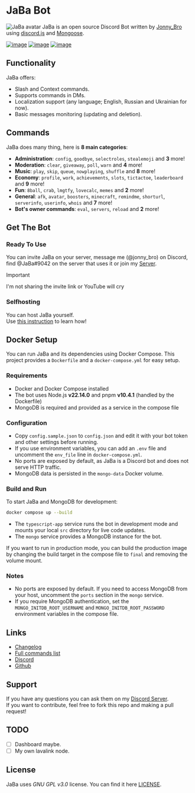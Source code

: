 # JaBa Bot

![JaBa avatar](https://cdn.discordapp.com/avatars/708637495054565426/e1e9a50ec08988d1b25c13f8bd4801bd.webp?size=128)
JaBa is an open source Discord Bot written by [Jonny_Bro](https://github.com/JonnyBro) using [discord.js](https://github.com/discordjs/discord.js) and [Mongoose](https://mongoosejs.com).

[![image](https://img.shields.io/discord/892727526911258654?logo=discord&&colorB=00BFFF&label=Discord&style=flat-square)](https://discord.gg/Ptkj2n9nzZ)
[![image](https://img.shields.io/badge/discord.js-v14.14.1-blue.svg?logo=npm)](https://github.com/discordjs/discord.js)
[![image](https://img.shields.io/github/license/JonnyBro/JaBa?label=License&style=flat-square)](https://github.com/JonnyBro/JaBa/blob/main/LICENSE)

## Functionality

JaBa offers:

* Slash and Context commands.
* Supports commands in DMs.
* Localization support (any language; English, Russian and Ukrainian for now).
* Basic messages monitoring (updating and deletion).

## Commands

JaBa does many thing, here is **8 main categories**:

* **Administration**: `config`, `goodbye`, `selectroles`, `stealemoji` and **3** more!
* **Moderation**: `clear`, `giveaway`, `poll`, `warn` and **4** more!
* **Music**: `play`, `skip`, `queue`, `nowplaying`, `shuffle` and **8** more!
* **Economy**: `profile`, `work`, `achievements`, `slots`, `tictactoe`, `leaderboard` and **9** more!
* **Fun**: `8ball`, `crab`, `lmgtfy`, `lovecalc`, `memes` and **2** more!
* **General**: `afk`, `avatar`, `boosters`, `minecraft`, `remindme`, `shorturl`, `serverinfo`, `userinfo`, `whois` and **7** more!
* **Bot's owner commands**: `eval`, `servers`, `reload` and **2** more!

## Get The Bot

### Ready To Use

You can invite JaBa on your server, message me (@jonny_bro) on Discord, find @JaBa#9042 on the server that uses it or join my [Server](https://discord.gg/NPkySYKMkN).

> [!IMPORTANT]
> I'm not sharing the invite link or YouTube will cry

### Selfhosting

You can host JaBa yourself.\
Use [this instruction](https://github.com/JonnyBro/JaBa/wiki/Self-Hosting) to learn how!

## Docker Setup

You can run JaBa and its dependencies using Docker Compose. This project provides a `Dockerfile` and a `docker-compose.yml` for easy setup.

### Requirements

* Docker and Docker Compose installed
* The bot uses Node.js **v22.14.0** and pnpm **v10.4.1** (handled by the Dockerfile)
* MongoDB is required and provided as a service in the compose file

### Configuration

* Copy `config.sample.json` to `config.json` and edit it with your bot token and other settings before running.
* If you use environment variables, you can add an `.env` file and uncomment the `env_file` line in `docker-compose.yml`.
* No ports are exposed by default, as JaBa is a Discord bot and does not serve HTTP traffic.
* MongoDB data is persisted in the `mongo-data` Docker volume.

### Build and Run

To start JaBa and MongoDB for development:

```sh
docker compose up --build
```

* The `typescript-app` service runs the bot in development mode and mounts your local `src` directory for live code updates.
* The `mongo` service provides a MongoDB instance for the bot.

If you want to run in production mode, you can build the production image by changing the build target in the compose file to `final` and removing the volume mount.

### Notes

* No ports are exposed by default. If you need to access MongoDB from your host, uncomment the `ports` section in the `mongo` service.
* If you require MongoDB authentication, set the `MONGO_INITDB_ROOT_USERNAME` and `MONGO_INITDB_ROOT_PASSWORD` environment variables in the compose file.

## Links

* [Changelog](https://blog.jababot.ru)
* [Full commands list](https://dash.jababot.ru/commands)
* [Discord](https://discord.gg/Ptkj2n9nzZ)
* [Github](https://github.com/JonnyBro/JaBa/)

## Support

If you have any questions you can ask them on my [Discord Server](https://discord.gg/NPkySYKMkN).\
If you want to contribute, feel free to fork this repo and making a pull request!

## TODO

* [ ] Dashboard maybe.
* [ ] My own lavalink node.

## License

JaBa uses *GNU GPL v3.0* license. You can find it here [LICENSE](LICENSE).
